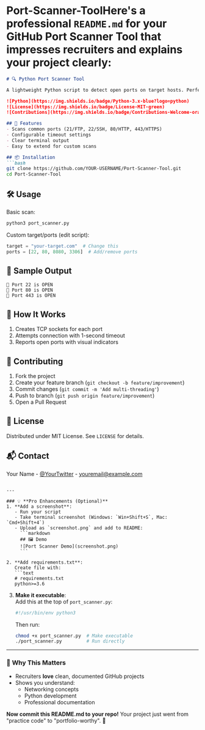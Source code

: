 # Port-Scanner-ToolHere's a **professional `README.md`** for your GitHub Port Scanner Tool that impresses recruiters and explains your project clearly:

```markdown
# 🔍 Python Port Scanner Tool

A lightweight Python script to detect open ports on target hosts. Perfect for network reconnaissance and security assessments.

![Python](https://img.shields.io/badge/Python-3.x-blue?logo=python)
![License](https://img.shields.io/badge/License-MIT-green)
![Contributions](https://img.shields.io/badge/Contributions-Welcome-orange)

## 🚀 Features
- Scans common ports (21/FTP, 22/SSH, 80/HTTP, 443/HTTPS)
- Configurable timeout settings
- Clear terminal output
- Easy to extend for custom scans

## 📦 Installation
```bash
git clone https://github.com/YOUR-USERNAME/Port-Scanner-Tool.git
cd Port-Scanner-Tool
```

## 🛠️ Usage
Basic scan:
```bash
python3 port_scanner.py
```

Custom target/ports (edit script):
```python
target = "your-target.com"  # Change this
ports = [22, 80, 8080, 3306]  # Add/remove ports
```

## 📸 Sample Output
```
🚨 Port 22 is OPEN
🚨 Port 80 is OPEN
🚨 Port 443 is OPEN
```

## 🧠 How It Works
1. Creates TCP sockets for each port
2. Attempts connection with 1-second timeout
3. Reports open ports with visual indicators

## 🤝 Contributing
1. Fork the project
2. Create your feature branch (`git checkout -b feature/improvement`)
3. Commit changes (`git commit -m 'Add multi-threading'`)
4. Push to branch (`git push origin feature/improvement`)
5. Open a Pull Request

## 📜 License
Distributed under MIT License. See `LICENSE` for details.

## 📬 Contact
Your Name - [@YourTwitter](https://twitter.com/YourTwitter) - youremail@example.com
```

---

### 💡 **Pro Enhancements (Optional)**
1. **Add a screenshot**:  
   - Run your script  
   - Take terminal screenshot (Windows: `Win+Shift+S`, Mac: `Cmd+Shift+4`)  
   - Upload as `screenshot.png` and add to README:
     ```markdown
     ## 🖼️ Demo
     ![Port Scanner Demo](screenshot.png)
     ```

2. **Add requirements.txt**:  
   Create file with:
   ```text
   # requirements.txt
   python>=3.6
   ```

3. **Make it executable**:  
   Add this at the top of `port_scanner.py`:
   ```python
   #!/usr/bin/env python3
   ```
   Then run:
   ```bash
   chmod +x port_scanner.py  # Make executable
   ./port_scanner.py         # Run directly
   ```

---

### 🌟 **Why This Matters**
- Recruiters **love** clean, documented GitHub projects
- Shows you understand:
  - Networking concepts
  - Python development
  - Professional documentation

**Now commit this README.md to your repo!** Your project just went from "practice code" to "portfolio-worthy". 🚀
